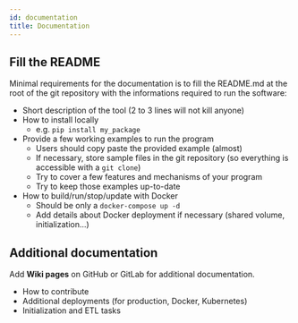 ```yaml
---
id: documentation
title: Documentation
---
```


## Fill the README

Minimal requirements for the documentation is to fill the README.md at the root of the git repository with the informations required to run the software:

* Short description of the tool (2 to 3 lines will not kill anyone)
* How to install locally
  * e.g. `pip install my_package`
* Provide a few working examples to run the program
  * Users should copy paste the provided example (almost)
  * If necessary, store sample files in the git repository (so everything is accessible with a `git clone`)
  * Try to cover a few features and mechanisms of your program
  * Try to keep those examples up-to-date
* How to build/run/stop/update with Docker
  * Should be only a `docker-compose up -d`
  * Add details about Docker deployment if necessary (shared volume, initialization...)

## Additional documentation

Add **Wiki pages** on GitHub or GitLab for additional documentation.

* How to contribute
* Additional deployments (for production, Docker, Kubernetes)
* Initialization and ETL tasks
